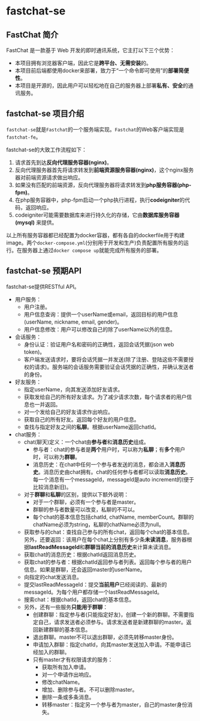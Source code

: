 # fastchat-se

## FastChat 简介
FastChat 是一款基于 Web 开发的即时通讯系统，它主打以下三个优势：
* 本项目拥有浏览器客户端，因此它是**跨平台、无需安装**的。
* 本项目前后端都使用docker来部署，致力于“一个命令即可使用”的**部署简便性**。
* 本项目是开源的，因此用户可以轻松地在自己的服务器上部署**私有、安全**的通讯服务。

## fastchat-se 项目介绍
`fastchat-se`就是`Fastchat`的一个服务端实现。`Fastchat`的Web客户端实现是`fastchat-fe`。

fastchat-se的大致工作流程如下：
1. 请求首先到达**反向代理服务容器(nginx)**。
2. 反向代理服务器首先将请求转发到**前端资源服务容器(nginx)**，这个nginx服务器对前端资源请求做出响应。
3. 如果没有匹配的前端资源，反向代理服务器将请求转发到**php服务容器(php-fpm)**。
4. 在php服务容器中，php-fpm启动一个php执行进程，执行**codeigniter**的代码，返回响应。
5. codeigniter可能需要数据库来进行持久化的存储，它由**数据库服务容器(mysql)** 来提供。

以上所有服务容器都已经配置为docker容器，都有各自的dockerfile用于构建image。两个`docker-compose.yml`(分别用于开发和生产)负责配置所有服务的运行。在服务器上通过`docker compose up`就能完成所有服务的部署。

## fastchat-se 预期API
fastchat-se提供RESTful API。

* 用户服务：
  * 用户注册。
  * 用户信息查询：提供一个userName或email，返回目标的用户信息(userName, nickname, email, gender)。
  * 用户信息修改：用户可以修改自己的除了userName以外的信息。
* 会话服务：
  * 身份认证：验证用户名和密码的正确性，返回会话凭据(json web token)。
  * 客户端发送请求时，要将会话凭据一并发送(除了注册、登陆这些不需要授权的请求)。服务端的会话服务需要验证会话凭据的正确性，并确认发送者的身份。
* 好友服务：
  * 指定userName，向其发送添加好友请求。
  * 获取发给自己的所有好友请求。为了减少请求次数，每个请求者的用户信息也一并返回。
  * 对一个发给自己的好友请求作出响应。
  * 获取自己的所有好友。返回每个好友的用户信息。
  * 查找与指定好友之间的**私聊**。根据userName返回chatId。
* chat服务：
  * chat(聊天)定义：一个chat由**参与者**和**消息历史**组成。
    * 参与者：chat的参与者是**两个**用户时，可以称为**私聊**；有**多个**用户时，可以称为**群聊**。
    * 消息历史：在chat中任何一个参与者发送的消息，都会进入**消息历史**。消息历史由chat拥有。chat的任何参与者都可以读取**消息历史**。每一个消息有一个messageId，messageId是auto increment的(便于比较消息新旧)。
  * 对于**群聊**和**私聊**的区别，提供以下额外说明：
    * 对于一个群聊，必须有一个参与者是master。
    * 群聊的参与者数量可以改变，私聊的不可以。
    * 每个chat的基本信息包括chatId, chatName, memberCount。群聊的chatName必须为string，私聊的chatName必须为null。
  * 获取参与的chat：查找自己参与的所有chat，返回每个chat的基本信息。另外，还要返回：该用户在每个chat上分别有多少条**未读消息**，服务器根据**lastReadMessageId**和**群聊当前的消息历史**来计算未读消息。
  * 获取chat的消息历史：根据chatId返回消息历史。
  * 获取chat的参与者：根据chatId返回参与者列表。返回每个参与者的用户信息。如果是群聊，还会返回master的userName。
  * 向指定的chat发送消息。
  * 提交lastReadMessageId：提交**当前用户**已经阅读的、最新的messageId。为每个用户都存储一个lastReadMessageId。
  * 搜索chat：根据chatId，返回chat的基本信息。
  * 另外，还有一些服务**只能用于群聊**：
    * 创建群聊：指定参与者(只能指定好友)，创建一个新的群聊。不需要指定自己，请求发送者必须参与。请求发送者是新建群聊的master。返回新建群聊的基本信息。
    * 退出群聊。master不可以退出群聊，必须先转移master身份。
    * 申请加入群聊：指定chatId，向其master发送加入申请。不能申请已经加入的群聊。
    * 只有master才有权限请求的服务：
      * 获取所有加入申请。
      * 对一个申请作出响应。
      * 修改chatName。
      * 增加、删除参与者。不可以删除master。
      * 删除一条或多条消息。
      * 转移master：指定另一个参与者为master，自己的master身份消失。
